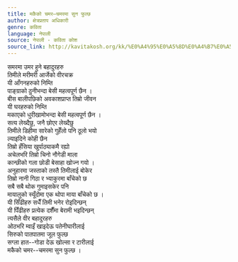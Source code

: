 ```yaml
---
title: मकैको चमर–चमरमा सुन फुल्छ
author: क्षेत्रप्रताप अधिकारी
genre: कविता
language: नेपाली
source: नेपाली - कविता कोश
source_link: http://kavitakosh.org/kk/%E0%A4%95%E0%A5%8D%E0%A4%B7%E0%A5%87%E0%A4%A4%E0%A5%8D%E0%A4%B0%E0%A4%AA%E0%A5%8D%E0%A4%B0%E0%A4%A4%E0%A4%BE%E0%A4%AA_%E0%A4%85%E0%A4%A7%E0%A4%BF%E0%A4%95%E0%A4%BE%E0%A4%B0%E0%A5%80
---
```


समरमा उमर हुने बहादुरहरु  
तिमीले मरीमरी आर्जेको वीरचक्र  
यी आँगनहरुको निम्ति  
पाङ्ग्राको ठुनीभन्दा बेसी महत्वपूर्ण छैन ।  
बीस बालीपछिको अवकाशप्राप्त तिम्रो जीवन  
यी घरहरुको निम्ति  
मकाएको धुरीखामोभन्दा बेसी महत्वपूर्ण छैन ।  
सत्य लेख्दैछु, जनै छोएर लेख्दैछु  
तिमीले डिहीमा सारेको गुहेँलो पनि ठूलो भयो  
ल्याइदिने कोही छैन  
तिम्रो हँसिया खुर्पाठ्याकमै रह्यो  
अचेलभरि तिम्रो चिनो नौगेडी माला  
कान्छीको गला छोडी बेसाहा खोज्न गयो ।  
अनुहारमा जस्ताको तस्तै तिमीलाई बोकेर  
तिम्रो नानी गिठा र भ्याकुरमा बाँचेको छ  
सबै सबै थोक गुमाइसकेर पनि  
मायालुको स्यूँदोमा एक थोपा माया बाँचेको छ ।  
यी सिँढीहरु सधैँ तिमी भनेर रोइदिन्छन्  
यी पिँढीहरु प्रत्येक दशैँमा बेरामी भइदिन्छन्  
त्यसैले वीर बहादुरहरु  
ओठभरि म्वाइँ खाइदेऊ पतेनीघारीलाई  
सिरुको पातपातमा जूल फुल्छ  
सग्ला हात--गोडा देऊ खोल्सा र टारीलाई  
मकैको चमर--चमरमा सुन फुल्छ ।
